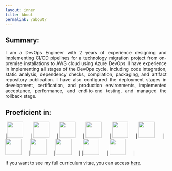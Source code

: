 ```yaml
---
layout: inner
title: About
permalink: /about/
---
```

## Summary:

<p align="justify">I am a DevOps Engineer with 2 years of experience designing and implementing CI/CD pipelines for a technology migration project from on-premise installations to AWS cloud using Azure DevOps. I have experience in implementing all stages of the DevOps cycle, including code integration, static analysis, dependency checks, compilation, packaging, and artifact repository publication. I have also configured the deployment stages in development, certification, and production environments, implemented acceptance, performance, and end-to-end testing, and managed the rollback stage.</p>


<!-- There should be whitespace between paragraphs. -->
<!---->
<!-- # Header 1 -->
<!---->
<!-- This is a normal paragraph following a header. GitHub is a code hosting platform for version control and collaboration. It lets you and others work together on projects from anywhere. -->
<!---->
<!-- ## Header 2 -->
<!---->
<!-- > This is a blockquote following a header. -->
<!-- > -->
<!-- > When something is important enough, you do it even if the odds are not in your favor. -->

<!-- ### Header 3 -->
<!---->
<!-- {% highlight js %} -->
<!-- // Javascript code with syntax highlighting. -->
<!-- var fun = function lang(l) { -->
<!--   dateformat.i18n = require('./lang/' + l) -->
<!--   return true; -->
<!-- } -->
<!-- {% endhighlight %} -->
<!---->
<!-- {% highlight ruby %} -->
<!-- # Ruby code with syntax highlighting -->
<!-- GitHubPages::Dependencies.gems.each do |gem, version| -->
<!--   s.add_dependency(gem, "= #{version}") -->
<!-- end -->
<!-- {% endhighlight %} -->

<!-- #### Header 4 -->
<!---->
<!-- *   This is an unordered list following a header. -->
<!-- *   This is an unordered list following a header. -->
<!-- *   This is an unordered list following a header. -->

<!-- ##### Header 5 -->
<!---->
<!-- 1.  This is an ordered list following a header. -->
<!-- 2.  This is an ordered list following a header. -->
<!-- 3.  This is an ordered list following a header. -->

## Proeficient in:

|<img src="https://www.svgrepo.com/show/448271/azure-devops.svg" width="50" height="50">&nbsp;&nbsp;&nbsp;&nbsp;&nbsp;&nbsp;| <img src="https://www.svgrepo.com/show/452091/python.svg" width="50" height="50">&nbsp;&nbsp;&nbsp;&nbsp;&nbsp;&nbsp;| <img src="https://www.svgrepo.com/show/354447/terraform-icon.svg" width="50" height="50">&nbsp;&nbsp;&nbsp;&nbsp;&nbsp;&nbsp;| <img src="https://www.svgrepo.com/show/373699/jenkins.svg" width="50" height="50">&nbsp;&nbsp;&nbsp;&nbsp;&nbsp;&nbsp;| <img src="https://www.svgrepo.com/show/448221/docker.svg" width="50" height="50">&nbsp;&nbsp;&nbsp;&nbsp;&nbsp;&nbsp;| <img src="https://www.svgrepo.com/show/354365/sonarqube.svg" width="50" height="50">&nbsp;&nbsp;&nbsp;&nbsp;&nbsp;&nbsp; | <img src="https://www.svgrepo.com/show/448266/aws.svg" width="50" height="50">&nbsp;&nbsp;&nbsp;&nbsp;&nbsp;&nbsp;|<img src="https://www.svgrepo.com/show/448236/linux.svg" width="50" height="50">&nbsp;&nbsp;&nbsp;&nbsp;&nbsp;&nbsp;|<img src="https://www.svgrepo.com/show/448233/kubernetes.svg" width="50" height="50">&nbsp;&nbsp;&nbsp;&nbsp;&nbsp;&nbsp;|
|<img src="https://www.svgrepo.com/show/452210/git.svg" width="50" height="50">&nbsp;&nbsp;&nbsp;&nbsp;&nbsp;&nbsp;| <img src="https://www.svgrepo.com/show/329945/apachejmeter.svg" width="50" height="50">&nbsp;&nbsp;&nbsp;&nbsp;&nbsp;&nbsp;|


If you want to see my full curriculum vitae, you can access [here](https://sebastiandevops.github.io/cv/).
